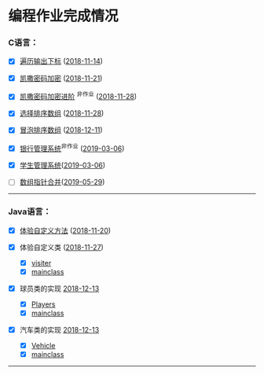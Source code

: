 # 编程作业完成情况

### C语言：
 - [X] [遍历输出下标](https://github.com/iPlanC/IoT-1801-Homework/blob/master/C/2018%2011%2014/2018%2011%2014.c) ([2018-11-14](https://github.com/iPlanC/IoT-1801-Homework/blob/master/C/2018%2011%2014))

 - [X] [凯撒密码加密](https://github.com/iPlanC/IoT-1801-Homework/blob/master/C/2018%2011%2021/2018%2011%2021.c) ([2018-11-21](https://github.com/iPlanC/IoT-1801-Homework/tree/master/C/2018%2011%2021))

 - [X] [凯撒密码加密进阶](https://github.com/iPlanC/IoT-1801-Homework/blob/master/C/2018%2011%2028/2018%2011%2028%5B非作业%5D.c) <sup>非作业</sup> ([2018-11-28](https://github.com/iPlanC/IoT-1801-Homework/tree/master/C/2018%2011%2028))

 - [X] [选择排序数组](https://github.com/iPlanC/IoT-1801-Homework/blob/master/C/2018%2011%2028/2018%2011%2028.c) ([2018-11-28](https://github.com/iPlanC/IoT-1801-Homework/tree/master/C/2018%2011%2028))

 - [X] [冒泡排序数组](https://github.com/iPlanC/IoT-1801-Homework/blob/master/C/2018%2012%2011/2018%2012%2011.c) ([2018-12-11](https://github.com/iPlanC/IoT-1801-Homework/tree/master/C/2018%2012%2011))

 - [X] [银行管理系统](https://github.com/iPlanC/IoT-1801-Homework/blob/master/C/2019%2003%2006/2019%2003%2006%5B非作业%5D.c)<sup>非作业</sup> ([2019-03-06](https://github.com/iPlanC/IoT-1801-Homework/tree/master/C/2019%2003%2006))
 
 - [X] [学生管理系统](https://github.com/iPlanC/IoT-1801-Homework/blob/master/C/2019%2003%2006/2019%2003%2006.c)([2019-03-06](https://github.com/iPlanC/IoT-1801-Homework/tree/master/C/2019%2003%2006))
 
 - [ ] [数组指针合并](https://github.com/hc-pc/IoT-1801-Homework/blob/master/C/2019%2005%2029/2019%2005%2029.c)([2019-05-29](https://github.com/hc-pc/IoT-1801-Homework/tree/master/C/2019%2005%2029))

------

### Java语言：
 - [X] [体验自定义方法](https://github.com/iPlanC/IoT-1801-Homework/blob/master/Java/2018%2011%2020/mainclass.java) ([2018-11-20](https://github.com/iPlanC/IoT-1801-Homework/blob/master/Java/2018%2011%2020))

 - [X] 体验自定义类 ([2018-11-27](https://github.com/iPlanC/IoT-1801-Homework/tree/master/Java/2018%2011%2027))
   - [X] [visiter](https://github.com/iPlanC/IoT-1801-Homework/blob/master/Java/2018%2011%2027/visiter.java)
   - [X] [mainclass](https://github.com/iPlanC/IoT-1801-Homework/blob/master/Java/2018%2011%2027/mainclass.java)

 - [X] 球员类的实现 [2018-12-13](https://github.com/iPlanC/IoT-1801-Homework/tree/master/Java/2018%2012%2013%201)
   - [X] [Players](https://github.com/iPlanC/IoT-1801-Homework/blob/master/Java/2018%2012%2013%201/Players.java)
   - [X] [mainclass](https://github.com/iPlanC/IoT-1801-Homework/blob/master/Java/2018%2012%2013%201/mainclass.java)

 - [X] 汽车类的实现 [2018-12-13](https://github.com/iPlanC/IoT-1801-Homework/tree/master/Java/2018%2012%2013%202)
   - [X] [Vehicle](https://github.com/iPlanC/IoT-1801-Homework/blob/master/Java/2018%2012%2013%202/Vehicle.java)
   - [X] [mainclass](https://github.com/iPlanC/IoT-1801-Homework/blob/master/Java/2018%2012%2013%202/mainclass.java)

------
